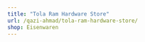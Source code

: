 ```yaml
---
title: "Tola Ram Hardware Store"
url: /qazi-ahmad/tola-ram-hardware-store/
shop: Eisenwaren
---
```

